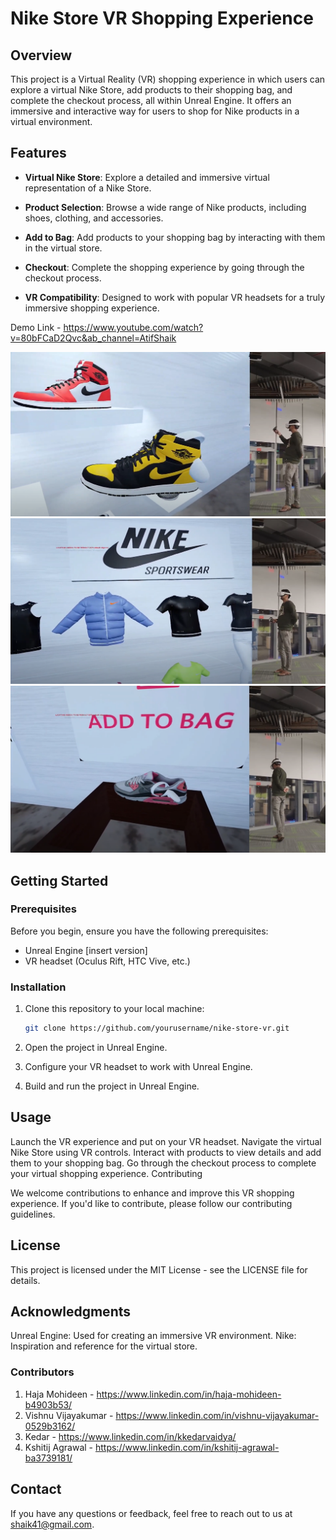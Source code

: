 # Nike Store VR Shopping Experience

## Overview

This project is a Virtual Reality (VR) shopping experience in which users can explore a virtual Nike Store, add products to their shopping bag, and complete the checkout process, all within Unreal Engine. It offers an immersive and interactive way for users to shop for Nike products in a virtual environment.

## Features

- **Virtual Nike Store**: Explore a detailed and immersive virtual representation of a Nike Store.

- **Product Selection**: Browse a wide range of Nike products, including shoes, clothing, and accessories.

- **Add to Bag**: Add products to your shopping bag by interacting with them in the virtual store.

- **Checkout**: Complete the shopping experience by going through the checkout process.

- **VR Compatibility**: Designed to work with popular VR headsets for a truly immersive shopping experience.

Demo Link - https://www.youtube.com/watch?v=80bFCaD2Qvc&ab_channel=AtifShaik

![Demo](VR_1.png)
![Demo](VR_2.png)
![Demo](VR_3.png)


## Getting Started

### Prerequisites

Before you begin, ensure you have the following prerequisites:

- Unreal Engine [insert version]
- VR headset (Oculus Rift, HTC Vive, etc.)

### Installation

1. Clone this repository to your local machine:

   ```bash
   git clone https://github.com/yourusername/nike-store-vr.git
   ```
2. Open the project in Unreal Engine.

3. Configure your VR headset to work with Unreal Engine.

4. Build and run the project in Unreal Engine.

## Usage
Launch the VR experience and put on your VR headset.
Navigate the virtual Nike Store using VR controls.
Interact with products to view details and add them to your shopping bag.
Go through the checkout process to complete your virtual shopping experience.
Contributing

We welcome contributions to enhance and improve this VR shopping experience. If you'd like to contribute, please follow our contributing guidelines.

## License
This project is licensed under the MIT License - see the LICENSE file for details.

## Acknowledgments
Unreal Engine: Used for creating an immersive VR environment.
Nike: Inspiration and reference for the virtual store.

### Contributors
1. Haja Mohideen - https://www.linkedin.com/in/haja-mohideen-b4903b53/
2. Vishnu Vijayakumar - https://www.linkedin.com/in/vishnu-vijayakumar-0529b3162/
3. Kedar - https://www.linkedin.com/in/kkedarvaidya/
4. Kshitij Agrawal  - https://www.linkedin.com/in/kshitij-agrawal-ba3739181/


## Contact
If you have any questions or feedback, feel free to reach out to us at shaik41@gmail.com.

